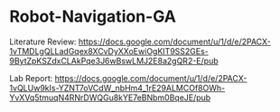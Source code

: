 # Robot-Navigation-GA

Literature Review: https://docs.google.com/document/u/1/d/e/2PACX-1vTMDLgQLLadGqex8XCvDyXXoEwiOgKIT9SS2GEs-9BytZpKSZdxCLAkPqe3J6wBswLMJ2E8a2gQR2-E/pub

Lab Report: https://docs.google.com/document/u/1/d/e/2PACX-1vQLUw9kIs-YZNT7oVCdW_nbHm4_1rE29ALMCOf8OWh-YvXVq5tmuqN4RNrDWQGu8kYE7eBNbm0BqeJE/pub
